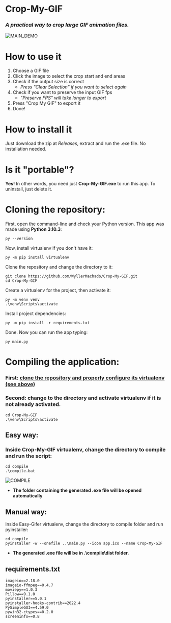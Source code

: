 # Crop-My-GIF
### *A practical way to crop large GIF animation files.*
![MAIN_DEMO](https://s8.gifyu.com/images/crop-my-gif.gif)

# How to use it
  1. Choose a GIF file 
  2. Click the image to select the crop start and end areas
  3. Check if the output size is correct
      - *Press "Clear Selection" if you want to select again*
  4. Check if you want to preserve the input GIF fps
      - *"Preserve FPS" will take longer to export*
  5. Press "Crop My GIF" to export it
  6. Done!

# How to install it
Just download the zip at *Releases*, extract and run the .exe file. No installation needed.

# Is it "portable"?
**Yes!** In other words, you need just **Crop-My-GIF.exe** to run this app. 
To uninstall, just delete it.

# Cloning the repository:

First, open the command-line and check your Python version. This app was made using **Python 3.10.3**:

    py --version


Now, install virtualenv if you don't have it:
    
    py -m pip install virtualenv


Clone the repository and change the directory to it:
    
    git clone https://github.com/WyllerMachado/Crop-My-GIF.git
    cd Crop-My-GIF


Create a virtualenv for the project, then activate it:
    
    py -m venv venv
    .\venv\Scripts\activate


Install project dependencies:
    
    py -m pip install -r requirements.txt


Done. Now you can run the app typing:

    py main.py


# Compiling the application:

### First: [clone the repository and properly configure its virtualenv (see above)](https://github.com/WyllerMachado/Crop-My-GIF/edit/main/README.md#cloning-the-repository)
### Second: change to the directory and activate virtualenv if it is not already activated.

    cd Crop-My-GIF
    .\venv\Scripts\activate

## Easy way:

### Inside Crop-My-GIF virtualenv, change the directory to compile and run the script:

    cd compile
    .\compile.bat
    
![COMPILE](https://s8.gifyu.com/images/compile-crop-my-gif.gif)

  - **The folder containing the generated .exe file will be opened automatically**

## Manual way:

Inside Easy-Gifer virtualenv, change the directory to compile folder and run pyinstaller:

    cd compile
    pyinstaller -w --onefile ..\main.py --icon app.ico --name Crop-My-GIF
    
  - **The generated .exe file will be in .\compile\dist folder.**

## requirements.txt

    imageio==2.18.0
    imageio-ffmpeg==0.4.7
    moviepy==1.0.3
    Pillow==9.1.0
    pyinstaller==5.0.1
    pyinstaller-hooks-contrib==2022.4
    PySimpleGUI==4.59.0
    pywin32-ctypes==0.2.0
    screeninfo==0.8
    
